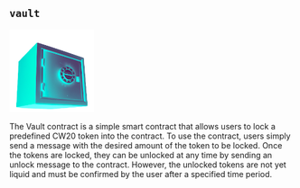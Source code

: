 ## `vault`

<img src="vault.png" alt="" width="150"/>

The Vault contract is a simple smart contract that allows users to lock a predefined CW20 token into the contract. To use the contract, users simply send a message with the desired amount of the token to be locked. Once the tokens are locked, they can be unlocked at any time by sending an unlock message to the contract. However, the unlocked tokens are not yet liquid and must be confirmed by the user after a specified time period.